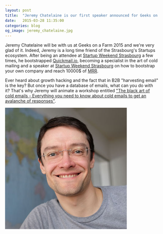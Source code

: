 ```yaml
---
layout: post
title:  "Jeremy Chatelaine is our first speaker announced for Geeks on a Farm 2015!"
date:   2015-03-28 11:35:00
categories: blog
og_image: jeremy_chatelaine.jpg
---
```


Jeremy Chatelaine will be with us at Geeks on a Farm 2015 and we're very glad of it. Indeed, Jeremy is a long time friend of the Strasbourg's Startups ecosystem. After being an attendee at [Startup Weekend Strasbourg](http://www.up.co/communities/france/strasbourg/) a few times, he bootstrapped [Quickmail.io](https://quickmail.io), becoming a specialist in the art of cold mailing and a speaker at [Startup Weekend Strasbourg](http://www.up.co/communities/france/strasbourg/) on how to bootstrap your own company and reach 10000$ of [MRR](http://www.saasoptics.com/SaaS-opedia/saas-opedia/Monthly_Recurring_Revenue/Monthly_Recurring_Revenue.html).

Ever heard about growth hacking and the fact that in B2B "harvesting email" is the key? But once you have a database of emails, what can you do with it? That's why Jeremy will animate a workshop entitled ["The black art of cold emails - Everything you need to know about cold emails to get an avalanche of responses"](/speakers.html#jeremy-chatelaine).

<img src="/img/jeremy_chatelaine.jpg" alt="Jeremy Chatelaine will be a speaker at Geeks on a Farm 2015" class="img-responsive" style="margin:0 auto;" />
